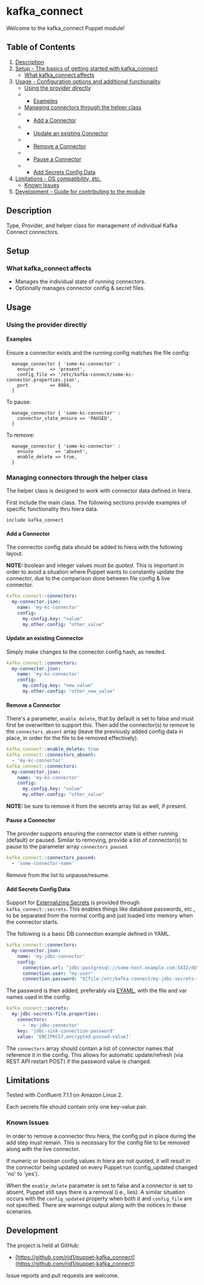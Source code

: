 # kafka_connect

Welcome to the kafka_connect Puppet module!

## Table of Contents

1. [Description](#description)
1. [Setup - The basics of getting started with kafka_connect](#setup)
    * [What kafka_connect affects](#what-kafka_connect-affects)
1. [Usage - Configuration options and additional functionality](#usage)
    * [Using the provider directly](#using-the-provider-directly)
    * * [Examples](#examples)
    * [Managing connectors through the helper class](#managing-connectors-through-the-helper-class)
    * * [Add a Connector](#add-a-connector)
    * * [Update an existing Connector](#update-an-existing-connector)
    * * [Remove a Connector](#remove-a-connector)
    * * [Pause a Connector](#pause-a-connector)
    * * [Add Secrets Config Data](#add-secrets-config-data)
1. [Limitations - OS compatibility, etc.](#limitations)
    * [Known Issues](#known-issues)
1. [Development - Guide for contributing to the module](#development)

## Description

Type, Provider, and helper class for management of individual Kafka Connect connectors.

## Setup

### What kafka_connect affects

* Manages the individual state of running connectors.
* Optionally manages connector config & secret files.

## Usage

### Using the provider directly

#### Examples

Ensure a connector exists and the running config matches the file config:

```puppet
  manage_connector { 'some-kc-connector' :
    ensure      => 'present',
    config_file => '/etc/kafka-connect/some-kc-connector.properties.json',
    port        => 8084,
  }
```

To pause:

```puppet
  manage_connector { 'some-kc-connector' :
    connector_state_ensure => 'PAUSED',
  }
```
To remove:

```puppet
  manage_connector { 'some-kc-connector' :
    ensure        => 'absent',
    enable_delete => true,
  }
```

### Managing connectors through the helper class

The helper class is designed to work with connector data defined in hiera.

First include the main class. The following sections provide examples of specific functionality thru hiera data.

```puppet
include kafka_connect
```

#### Add a Connector

The connector config data should be added to hiera with the following layout.

**NOTE:** boolean and integer values *must be quoted*. This is important in order to avoid a situation where Puppet wants to constantly update the connector, due to the comparison done between file config & live connector.

```yaml
kafka_connect::connectors:
  my-connector.json:
    name: 'my-kc-connector'
    config:
      my.config.key: "value"
      my.other.config: "other_value"
```

#### Update an existing Connector

Simply make changes to the connector config hash, as needed.

```yaml
kafka_connect::connectors:
  my-connector.json:
    name: 'my-kc-connector'
    config:
      my.config.key: "new_value"
      my.other.config: "other_new_value"
```

#### Remove a Connector

There's a parameter, `enable_delete`, that by default is set to false and must first be overwritten to support this. Then add the connector(s) to remove to the `connectors_absent` array (leave the previously added config data in place, in order for the file to be removed effectively).

```yaml
kafka_connect::enable_delete: true
kafka_connect::connectors_absent:
  - 'my-kc-connector'
kafka_connect::connectors:
  my-connector.json:
    name: 'my-kc-connector'
    config:
      my.config.key: "value"
      my.other.config: "other_value"
```

**NOTE:** be sure to remove it from the secrets array list as well, if present.

#### Pause a Connector

The provider supports ensuring the connector state is either running (default) or paused. Similar to removing, provide a list of connector(s) to pause to the parameter array `connectors_paused`.

```yaml
kafka_connect::connectors_paused:
  - 'some-connector-name'
```

Remove from the list to unpause/resume.

#### Add Secrets Config Data

Support for [Externalizing Secrets](https://docs.confluent.io/platform/current/connect/security.html#externalizing-secrets) is provided through `kafka_connect::secrets`. This enables things like database passwords, etc., to be separated from the normal config and just loaded into memory when the connector starts.

The following is a basic DB connection example defined in YAML.

```yaml
kafka_connect::connectors:
  my-connector.json:
    name: 'my-jdbc-connector'
    config:
      connection.url: "jdbc:postgresql://some-host.example.com:5432/db"
      connection.user: "my-user"
      connection.password: "${file:/etc/kafka-connect/my-jdbc-secrets-file.properties:jdbc-sink-connection-password}"
```

The password is then added, preferably via [EYAML](https://github.com/voxpupuli/hiera-eyaml), with the file and var names used in the config.

```yaml
kafka_connect::secrets:
  my-jdbc-secrets-file.properties:
    connectors:
      - 'my-jdbc-connector'
    key: 'jdbc-sink-connection-password'
    value: 'ENC[PKCS7,encrypted-passwd-value]'
```

The `connectors` array should contain a list of connector names that reference it in the config. This allows for automatic update/refresh (via REST API restart POST) if the password value is changed.

## Limitations

Tested with Confluent 7.1.1 on Amazon Linux 2.

Each secrets file should contain only one key-value pair.

### Known Issues

In order to remove a connector thru hiera, the config put in place during the add step must remain. This is necessary for the config file to be removed along with the live connector.

If numeric or boolean config values in hiera are not quoted, it will result in the connector being updated on every Puppet run (config_updated changed 'no' to 'yes').

When the `enable_delete` parameter is set to false and a connector is set to absent, Puppet still says there is a removal (i.e., lies). A similar situation occurs with the `config_updated` property when both it and `config_file` are not specified. There are warnings output along with the notices in these scenarios.

## Development

The project is held at GitHub:
 
* [https://github.com/rjd1/puppet-kafka_connect](https://github.com/rjd1/puppet-kafka_connect)
 
Issue reports and pull requests are welcome.
